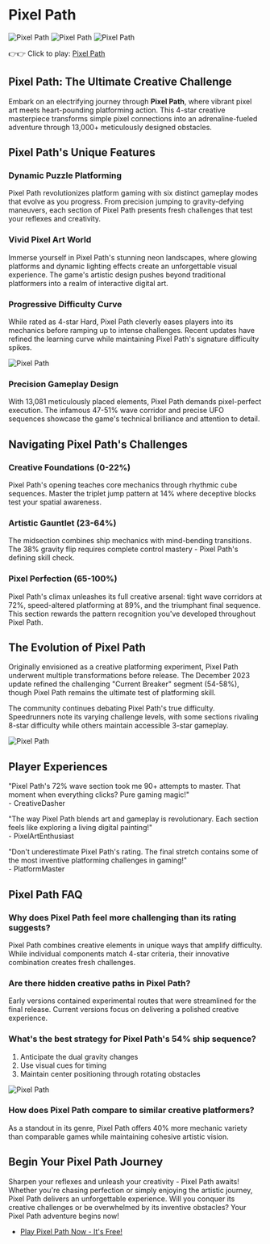 # Pixel Path

![Pixel Path](https://raw.githubusercontent.com/Pixel-Path-Game/.github/refs/heads/main/pixel-path.jpg "Pixel Path")
![Pixel Path](https://raw.githubusercontent.com/Pixel-Path-Game/.github/refs/heads/main/pixel-path-2.jpg "Pixel Path")
![Pixel Path](https://raw.githubusercontent.com/Pixel-Path-Game/.github/refs/heads/main/pixel-path-3.jpg "Pixel Path")

👉👉 Click to play: [Pixel Path](https://geometrydashgames.io/pixel-path/ "Pixel Path")

## Pixel Path: The Ultimate Creative Challenge

Embark on an electrifying journey through **Pixel Path**, where vibrant pixel art meets heart-pounding platforming action. This 4-star creative masterpiece transforms simple pixel connections into an adrenaline-fueled adventure through 13,000+ meticulously designed obstacles.

## Pixel Path's Unique Features

### Dynamic Puzzle Platforming
Pixel Path revolutionizes platform gaming with six distinct gameplay modes that evolve as you progress. From precision jumping to gravity-defying maneuvers, each section of Pixel Path presents fresh challenges that test your reflexes and creativity.

### Vivid Pixel Art World
Immerse yourself in Pixel Path's stunning neon landscapes, where glowing platforms and dynamic lighting effects create an unforgettable visual experience. The game's artistic design pushes beyond traditional platformers into a realm of interactive digital art.

### Progressive Difficulty Curve
While rated as 4-star Hard, Pixel Path cleverly eases players into its mechanics before ramping up to intense challenges. Recent updates have refined the learning curve while maintaining Pixel Path's signature difficulty spikes.

![Pixel Path](https://raw.githubusercontent.com/Pixel-Path-Game/.github/refs/heads/main/pixel-path.png "Pixel Path")

### Precision Gameplay Design
With 13,081 meticulously placed elements, Pixel Path demands pixel-perfect execution. The infamous 47-51% wave corridor and precise UFO sequences showcase the game's technical brilliance and attention to detail.

## Navigating Pixel Path's Challenges

### Creative Foundations (0-22%)
Pixel Path's opening teaches core mechanics through rhythmic cube sequences. Master the triplet jump pattern at 14% where deceptive blocks test your spatial awareness.

### Artistic Gauntlet (23-64%)
The midsection combines ship mechanics with mind-bending transitions. The 38% gravity flip requires complete control mastery - Pixel Path's defining skill check.

### Pixel Perfection (65-100%)
Pixel Path's climax unleashes its full creative arsenal: tight wave corridors at 72%, speed-altered platforming at 89%, and the triumphant final sequence. This section rewards the pattern recognition you've developed throughout Pixel Path.

## The Evolution of Pixel Path

Originally envisioned as a creative platforming experiment, Pixel Path underwent multiple transformations before release. The December 2023 update refined the challenging "Current Breaker" segment (54-58%), though Pixel Path remains the ultimate test of platforming skill.

The community continues debating Pixel Path's true difficulty. Speedrunners note its varying challenge levels, with some sections rivaling 8-star difficulty while others maintain accessible 3-star gameplay.

![Pixel Path](https://raw.githubusercontent.com/Pixel-Path-Game/.github/refs/heads/main/pixel-path-2.png "Pixel Path")

## Player Experiences

"Pixel Path's 72% wave section took me 90+ attempts to master. That moment when everything clicks? Pure gaming magic!"  
\- CreativeDasher

"The way Pixel Path blends art and gameplay is revolutionary. Each section feels like exploring a living digital painting!"  
\- PixelArtEnthusiast

"Don't underestimate Pixel Path's rating. The final stretch contains some of the most inventive platforming challenges in gaming!"  
\- PlatformMaster

## Pixel Path FAQ

### Why does Pixel Path feel more challenging than its rating suggests?
Pixel Path combines creative elements in unique ways that amplify difficulty. While individual components match 4-star criteria, their innovative combination creates fresh challenges.

### Are there hidden creative paths in Pixel Path?
Early versions contained experimental routes that were streamlined for the final release. Current versions focus on delivering a polished creative experience.

### What's the best strategy for Pixel Path's 54% ship sequence?
1. Anticipate the dual gravity changes  
2. Use visual cues for timing  
3. Maintain center positioning through rotating obstacles  

![Pixel Path](https://raw.githubusercontent.com/Pixel-Path-Game/.github/refs/heads/main/pixel-path-3.png "Pixel Path")

### How does Pixel Path compare to similar creative platformers?
As a standout in its genre, Pixel Path offers 40% more mechanic variety than comparable games while maintaining cohesive artistic vision.

## Begin Your Pixel Path Journey

Sharpen your reflexes and unleash your creativity - Pixel Path awaits! Whether you're chasing perfection or simply enjoying the artistic journey, Pixel Path delivers an unforgettable experience. Will you conquer its creative challenges or be overwhelmed by its inventive obstacles? Your Pixel Path adventure begins now!

- [Play Pixel Path Now - It's Free!](https://geometrydashgames.io/pixel-path/ "Pixel Path")
